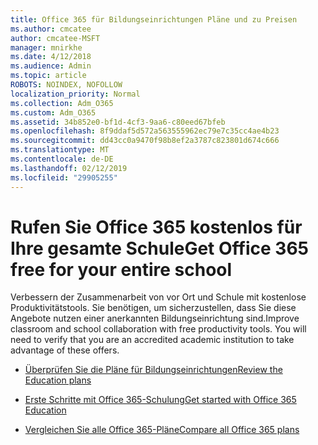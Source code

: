 ```yaml
---
title: Office 365 für Bildungseinrichtungen Pläne und zu Preisen
ms.author: cmcatee
author: cmcatee-MSFT
manager: mnirkhe
ms.date: 4/12/2018
ms.audience: Admin
ms.topic: article
ROBOTS: NOINDEX, NOFOLLOW
localization_priority: Normal
ms.collection: Adm_O365
ms.custom: Adm_O365
ms.assetid: 34b852e0-bf1d-4cf3-9aa6-c80eed67bfeb
ms.openlocfilehash: 8f9ddaf5d572a563555962ec79e7c35cc4ae4b23
ms.sourcegitcommit: dd43cc0a9470f98b8ef2a3787c823801d674c666
ms.translationtype: MT
ms.contentlocale: de-DE
ms.lasthandoff: 02/12/2019
ms.locfileid: "29905255"
---
```

# <a name="get-office-365-free-for-your-entire-school"></a><span data-ttu-id="d0ab9-102">Rufen Sie Office 365 kostenlos für Ihre gesamte Schule</span><span class="sxs-lookup"><span data-stu-id="d0ab9-102">Get Office 365 free for your entire school</span></span>

<span data-ttu-id="d0ab9-p101">Verbessern der Zusammenarbeit von vor Ort und Schule mit kostenlose Produktivitätstools. Sie benötigen, um sicherzustellen, dass Sie diese Angebote nutzen einer anerkannten Bildungseinrichtung sind.</span><span class="sxs-lookup"><span data-stu-id="d0ab9-p101">Improve classroom and school collaboration with free productivity tools. You will need to verify that you are an accredited academic institution to take advantage of these offers.</span></span>
  
- [<span data-ttu-id="d0ab9-105">Überprüfen Sie die Pläne für Bildungseinrichtungen</span><span class="sxs-lookup"><span data-stu-id="d0ab9-105">Review the Education plans</span></span>](https://products.office.com/academic/compare-office-365-education-plans)
    
- [<span data-ttu-id="d0ab9-106">Erste Schritte mit Office 365-Schulung</span><span class="sxs-lookup"><span data-stu-id="d0ab9-106">Get started with Office 365 Education</span></span>](https://support.office.com/article/ab02abe5-a1ee-458c-b749-5b44416ccf1)
    
- [<span data-ttu-id="d0ab9-107">Vergleichen Sie alle Office 365-Pläne</span><span class="sxs-lookup"><span data-stu-id="d0ab9-107">Compare all Office 365 plans</span></span>](https://products.office.com/business/compare-more-office-365-for-business-plans)
    

